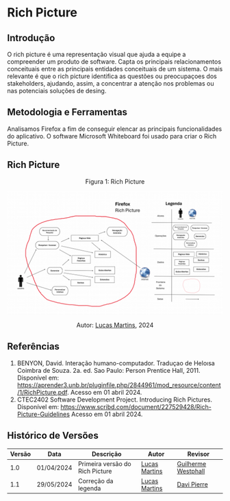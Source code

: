 # Rich Picture

## Introdução
O rich picture é uma representação visual que ajuda a equipe a compreender um produto de software. Capta os principais relacionamentos conceituais entre as principais entidades conceituais de um sistema. O mais relevante é que o rich picture identifica as questões ou preocupaçoes dos stakeholders, ajudando, assim, a concentrar a atenção nos problemas ou nas potenciais soluções de desing.


## Metodologia e Ferramentas
Analisamos Firefox a fim de conseguir elencar as principais funcionalidades do aplicativo. O software Microsoft Whiteboard foi usado para criar o Rich Picture.

## Rich Picture

<center>

Figura 1: Rich Picture

![Rich Picture](../images/RichPicture.png)

Autor: [Lucas Martins](https://github.com/martinsglucas), 2024

</center>

## Referências

1. BENYON, David. Interação humano-computador. Traduçao de Heloısa Coimbra de Souza. 2a. ed. Sao Paulo: Person Prentice Hall, 2011. Disponível em: <https://aprender3.unb.br/pluginfile.php/2844961/mod_resource/content/1/RichPicture.pdf>. Acesso em 01 abril 2024.
2. CTEC2402 Software Development Project. Introducing Rich Pictures. Disponível em: <https://www.scribd.com/document/227529428/Rich-Picture-Guidelines> Acesso em 01 abril 2024.

## Histórico de Versões

Versão  | Data | Descrição | Autor | Revisor
-------- | ------ | ------ | ---------- | ----------
1.0 | 01/04/2024 | Primeira versão do Rich Picture  | [Lucas Martins](https://github.com/martinsglucas) | [Guilherme Westphall](https://github.com/west7)
1.1 | 29/05/2024 | Correção da legenda | [Lucas Martins](https://github.com/martinsglucas) | [Davi Pierre](https://github.com/DaviPierre)

